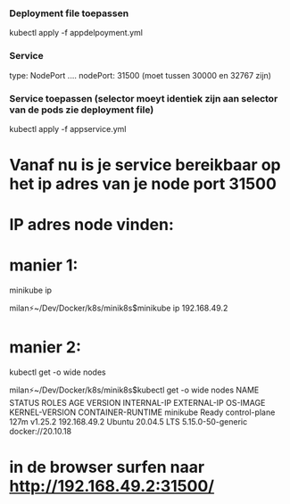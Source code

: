 ### Deployment file toepassen
kubectl apply -f appdelpoyment.yml

### Service

type: NodePort 
....
nodePort: 31500 (moet tussen 30000 en 32767 zijn)

### Service toepassen (selector moeyt identiek zijn aan selector van de pods zie deployment file)
kubectl apply -f appservice.yml

# Vanaf nu is je service bereikbaar op het ip adres van je node port 31500

# IP adres node vinden:

# manier 1: 
minikube ip

milan⚡️~/Dev/Docker/k8s/minik8s$minikube ip
192.168.49.2


# manier 2:
kubectl get -o wide nodes


milan⚡️~/Dev/Docker/k8s/minik8s$kubectl get -o wide nodes
NAME       STATUS   ROLES           AGE    VERSION   INTERNAL-IP    EXTERNAL-IP   OS-IMAGE             KERNEL-VERSION      CONTAINER-RUNTIME
minikube   Ready    control-plane   127m   v1.25.2   192.168.49.2   <none>        Ubuntu 20.04.5 LTS   5.15.0-50-generic   docker://20.10.18

# in de browser surfen naar http://192.168.49.2:31500/
